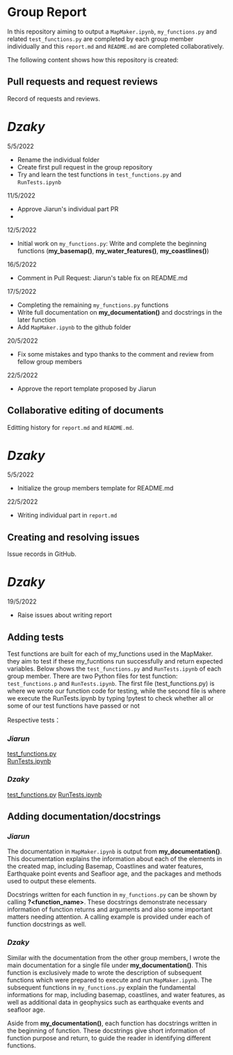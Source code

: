 # Group Report

In this repository aiming to output a `MapMaker.ipynb`, `my_functions.py` and related `test_functions.py` are completed by each group member individually and this `report.md` and `README.md` are completed collaboratively.

The following content shows how this repository is created:

## Pull requests and request reviews

Record of requests and reviews.

# *Dzaky*
5/5/2022
- Rename the individual folder
- Create first pull request in the group repository
- Try and learn the test functions in `test_functions.py` and `RunTests.ipynb`

11/5/2022
- Approve Jiarun's individual part PR
-
12/5/2022
- Initial work on `my_functions.py`: Write and complete the beginning functions (**my_basemap()**, **my_water_features()**, **my_coastlines()**)

16/5/2022
- Comment in Pull Request: Jiarun's table fix on README.md

17/5/2022
- Completing the remaining `my_functions.py` functions
- Write full documentation on **my_documentation()** and docstrings in the later function
- Add `MapMaker.ipynb` to the github folder

20/5/2022
- Fix some mistakes and typo thanks to the comment and review from fellow group members

22/5/2022
- Approve the report template proposed by Jiarun

## Collaborative editing of documents

Editting history for `report.md` and `README.md`.

# *Dzaky*
5/5/2022
- Initialize the group members template for README.md

22/5/2022
- Writing individual part in `report.md`

## Creating and resolving issues

Issue records in GitHub.

# *Dzaky*
19/5/2022
- Raise issues about writing report


## Adding tests

Test functions are built for each of my_functions used in the MapMaker. they aim to test if these my_fucntions run successfully and return expected variables. Below shows the `test_functions.py` and `RunTests.ipynb` of each group member.
There are two Python files for test function: `test_functions.p` and `RunTests.ipynb`. The first file (test_functions.py) is where we wrote our function code for testing, while the second file is where we execute the RunTests.ipynb by typing !pytest to check whether all or some of our test functions have passed or not

Respective tests：

### *Jiarun* 

[test_functions.py](https://github.com/ANU-RSES-Education/EMSC-4033-2022-assignment-Group2/blob/0b53a6d51077740a274aae88fdfe6543279312f5/Jiarun/tests/test_functions.py)  
[RunTests.ipynb](https://github.com/ANU-RSES-Education/EMSC-4033-2022-assignment-Group2/blob/0b53a6d51077740a274aae88fdfe6543279312f5/Jiarun/RunTests.ipynb)

### *Dzaky*

[test_functions.py](https://github.com/ANU-RSES-Education/EMSC-4033-2022-assignment-Group2/blob/5631329b203db8be90cdf5ede99960a37ba87507/Dzaky/tests/test_functions.py)
[RunTests.ipynb](https://github.com/ANU-RSES-Education/EMSC-4033-2022-assignment-Group2/blob/5631329b203db8be90cdf5ede99960a37ba87507/Dzaky/RunTests.ipynb)



## Adding documentation/docstrings

### *Jiarun*

The documentation in `MapMaker.ipynb` is output from **my_documentation()**. This documentation explains the information about each of the elements in the created map, including Basemap, Coastlines and water features, Earthquake point events and Seafloor age, and the packages and methods used to output these elements.   

Docstrings written for each function in `my_functions.py` can be shown by calling **?\<function_name\>**. These docstrings demonstrate necessary information of function returns and arguments and also some important matters needing attention. A calling example is provided under each of function docstrings as well.

### *Dzaky*
Similar with the documentation from the other group members, I wrote the main documentation for a single file under **my_documentation()**. This function is exclusively made to wrote the description of subsequent functions which were prepared to execute and run `MapMaker.ipynb`. The subsequent functions in `my_functions.py` explain the fundamental informations for map, including basemap, coastlines, and water features, as well as additional data in geophysics such as earthquake events and seafloor age. 

Aside from **my_documentation()**, each function has docstrings written in the beginning of function. These docstrings give short information of function purpose and return, to guide the reader in identifying different functions. 
